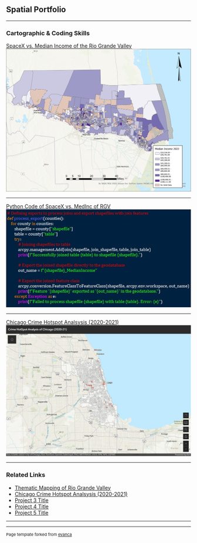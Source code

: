 ## Spatial Portfolio

---

### Cartographic & Coding Skills 

[SpaceX vs. Median Income of the Rio Grande Valley](https://github.com/sbelmontes/sbelmontes.github.io/blob/master/pdf/Thematic%20Mapping%20of%20Rio%20Grande%20Valley.pdf)
<img src="images/RGV22_MedInc.jpg"/>

---
[Python Code of SpaceX vs. MedInc of RGV](https://github.com/sbelmontes/sbelmontes.github.io/blob/master/pdf/Coded%20SpaceX.pdf)
<img src="images/Coded SpaceX4.jpg"/>

---
[Chicago Crime Hotspot Analsysis (2020-2021)](https://uok.maps.arcgis.com/apps/mapviewer/index.html?webmap=5e2c6c2278964e92b6f2259bf99f1634)
<img src="images/ChicHotSpot.jpg"/>

---

### Related Links

- [Thematic Mapping of Rio Grande Valley](https://storymaps.arcgis.com/stories/749a7502f2ac42d0ad77cab42c3e02f4)
- [Chicago Crime Hotspot Analsysis (2020-2021)](https://uok.maps.arcgis.com/apps/mapviewer/index.html?webmap=5e2c6c2278964e92b6f2259bf99f1634)
- [Project 3 Title](http://example.com/)
- [Project 4 Title](http://example.com/)
- [Project 5 Title](http://example.com/)

---




---
<p style="font-size:11px">Page template forked from <a href="https://github.com/evanca/quick-portfolio">evanca</a></p>
<!-- Remove above link if you don't want to attibute -->
